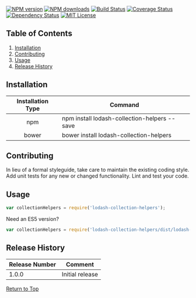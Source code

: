 [![NPM version](http://img.shields.io/npm/v/lodash-collection-helpers.svg?style=flat)][npm-url] [![NPM downloads](http://img.shields.io/npm/dm/lodash-collection-helpers.svg?style=flat)][npm-url] [![Build Status](https://travis-ci.org/JSystemsTech/lodash-collection-helpers.svg?branch=master)][travis-url] [![Coverage Status](https://coveralls.io/repos/github/JSystemsTech/lodash-collection-helpers/badge.svg?branch=master)][coverage-url] [![Dependency Status](https://david-dm.org/JSystemsTech/lodash-collection-helpers.svg?style=flat)][dependencies-url] [![MIT License](http://img.shields.io/badge/license-MIT-blue.svg?style=flat)][license-url]
## <a name="pagetop"></a>Table of Contents
1. [Installation](#installation)
2. [Contributing](#contributing)
3. [Usage](#usage)
4. [Release History](#release-history)

## <a name="installation"></a>Installation
| Installation Type | Command |
| :----: | ---- |
| npm | npm install lodash-collection-helpers --save |
| bower | bower install lodash-collection-helpers |

## <a name="contributing"></a>Contributing
In lieu of a formal styleguide, take care to maintain the existing coding style.
Add unit tests for any new or changed functionality. Lint and test your code.

## <a name="usage"></a>Usage
``` javascript
var collectionHelpers = require('lodash-collection-helpers');
```

Need an ES5 version?

``` javascript
var collectionHelpers = require('lodash-collection-helpers/dist/lodash-collection-helpers-es2015');
```

## <a name="release-history"></a>Release History
| Release Number | Comment |
| ---- | ---- |
| 1.0.0 | Initial release |

[Return to Top](#pagetop)

[license-url]: LICENSE
[npm-url]: https://www.npmjs.com/package/lodash-collection-helpers
[travis-url]: https://travis-ci.org/JSystemsTech/lodash-collection-helpers?branch=master
[dependencies-url]: https://david-dm.org/JSystemsTech/lodash-collection-helpers
[coverage-url]: https://coveralls.io/repos/github/JSystemsTech/lodash-collection-helpers?branch=master
